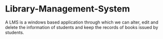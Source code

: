 # Library-Management-System
A LMS is a windows based application through which we can alter, edit and delete the information of students and keep the records of books issued by students. 

